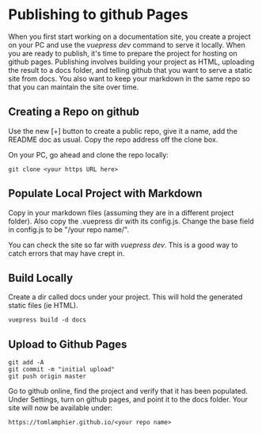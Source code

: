 # Publishing to github Pages

When you first start working on a documentation site, you create a project
on your PC and use the *vuepress dev* command to serve it locally.  When you 
are ready to publish, it's time to prepare the project for hosting on github pages.  Publishing involves building your project as HTML, uploading the result to a docs folder, and telling github that you want to serve a static site from docs.  You also want to keep your markdown in the same repo so that you can maintain the site over time.

## Creating a Repo on github
Use the new [+] button to create a public repo, give it a name, add the README doc as usual.  Copy the repo address off the clone box.  

On your PC, go ahead and clone the repo locally:
```
git clone <your https URL here>
```

## Populate Local Project with Markdown
Copy in your markdown files (assuming they are in a different project folder).  Also copy the .vuepress dir with its config.js.  Change the base field in config.js to be "/your repo name/".  

You can check the site so far with *vuepress dev*.  This is a good way to catch errors that may have crept in.

## Build Locally
Create a dir called docs under your project.  This will hold the generated static files (ie HTML).  
```
vuepress build -d docs
```
## Upload to Github Pages
```
git add -A
git commit -m "initial upload"
git push origin master
```
Go to github online, find the project and verify that it has been populated.  Under Settings, turn on github pages, and point it to the docs folder.
Your site will now be available under:

```
https://tomlamphier.github.io/<your repo name>
```

